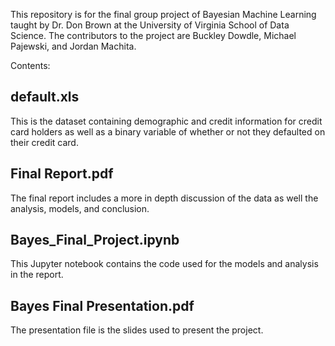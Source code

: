 This repository is for the final group project of Bayesian Machine Learning taught by Dr. Don Brown at the University of Virginia School of Data Science. The contributors to the project are Buckley Dowdle, Michael Pajewski, and Jordan Machita.

Contents:

## default.xls
This is the dataset containing demographic and credit information for credit card holders as well as a binary variable of whether or not they defaulted on their credit card.

## Final Report.pdf
The final report includes a more in depth discussion of the data as well the analysis, models, and conclusion.

## Bayes_Final_Project.ipynb
This Jupyter notebook contains the code used for the models and analysis in the report.

## Bayes Final Presentation.pdf
The presentation file is the slides used to present the project.
